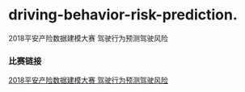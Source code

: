 # driving-behavior-risk-prediction.
2018平安产险数据建模大赛 驾驶行为预测驾驶风险 

### 比赛链接

[2018平安产险数据建模大赛 驾驶行为预测驾驶风险 ](http://www.datafountain.cn/?u=7612594&&#/competitions/284/intro)